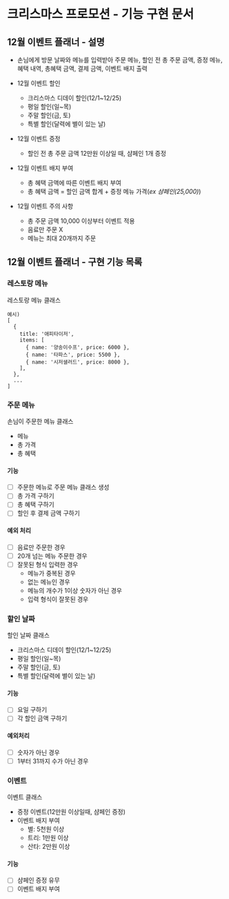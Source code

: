 # 크리스마스 프로모션 - 기능 구현 문서

## 12월 이벤트 플래너 - 설명

- 손님에게 방문 날짜와 메뉴를 입력받아 주문 메뉴, 할인 전 총 주문 금액, 증정 메뉴, 혜택 내역, 총혜택 금액, 결제 금액, 이벤트 배지 출력

- 12월 이벤트 할인

  - 크리스마스 디데이 할인(12/1~12/25)
  - 평일 할인(일~목)
  - 주말 할인(금, 토)
  - 특별 할인(달력에 별이 있는 날)

- 12월 이벤트 증정

  - 할인 전 총 주문 금액 12만원 이상일 때, 샴페인 1개 증정

- 12월 이벤트 배지 부여

  - 총 혜택 금액에 따른 이벤트 배지 부여
  - 총 혜택 금액 = 할인 금액 합계 + 증정 메뉴 가격(_ex 샴페인(25,000)_)

- 12월 이벤트 주의 사항
  - 총 주문 금액 10,000 이상부터 이벤트 적용
  - 음료만 주문 X
  - 메뉴는 최대 20개까지 주문

## 12월 이벤트 플래너 - 구현 기능 목록

### 레스토랑 메뉴

레스토랑 메뉴 클래스

```
예시)
[
  {
    title: '애피타이저',
    items: [
      { name: '양송이수프', price: 6000 },
      { name: '타파스', price: 5500 },
      { name: '시저샐러드', price: 8000 },
    ],
  },
  ...
]
```

### 주문 메뉴

손님이 주문한 메뉴 클래스

- 메뉴
- 총 가격
- 총 혜택

#### 기능

- [ ] 주문한 메뉴로 주문 메뉴 클래스 생성
- [ ] 총 가격 구하기
- [ ] 총 혜택 구하기
- [ ] 할인 후 결제 금액 구하기

#### 예외 처리

- [ ] 음료만 주문한 경우
- [ ] 20개 넘는 메뉴 주문한 경우
- [ ] 잘못된 형식 입력한 경우
  - 메뉴가 중복된 경우
  - 없는 메뉴인 경우
  - 메뉴의 개수가 1이상 숫자가 아닌 경우
  - 입력 형식이 잘못된 경우

### 할인 날짜

할인 날짜 클래스

- 크리스마스 디데이 할인(12/1~12/25)
- 평일 할인(일~목)
- 주말 할인(금, 토)
- 특별 할인(달력에 별이 있는 날)

#### 기능

- [ ] 요일 구하기
- [ ] 각 할인 금액 구하기

#### 예외처리

- [ ] 숫자가 아닌 경우
- [ ] 1부터 31까지 수가 아닌 경우

### 이벤트

이벤트 클래스

- 증정 이벤트(12만원 이상일때, 샴페인 증정)
- 이벤트 배지 부여
  - 별: 5천원 이상
  - 트리: 1만원 이상
  - 산타: 2만원 이상

#### 기능

- [ ] 샴페인 증정 유무
- [ ] 이벤트 배지 부여
